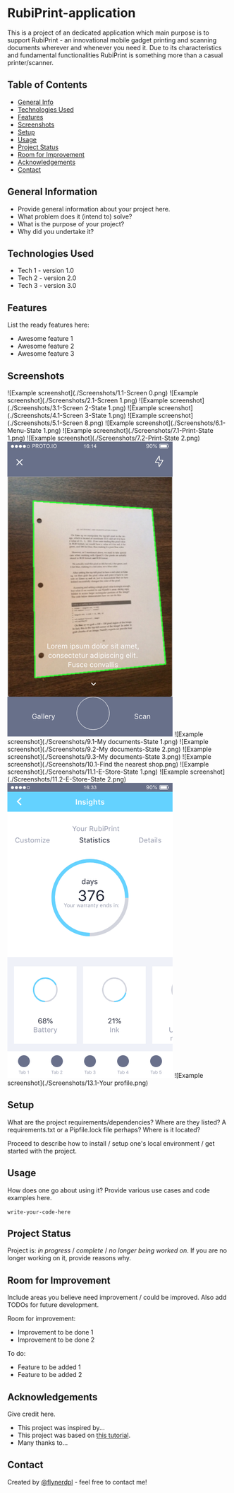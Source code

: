# RubiPrint-application
This is a project of an dedicated application which main purpose is to support RubiPrint - an innovational mobile gadget printing and scanning documents wherever and whenever you need it. Due to its characteristics and fundamental functionalities RubiPrint is something more than a casual printer/scanner. 

## Table of Contents
* [General Info](#general-information)
* [Technologies Used](#technologies-used)
* [Features](#features)
* [Screenshots](#screenshots)
* [Setup](#setup)
* [Usage](#usage)
* [Project Status](#project-status)
* [Room for Improvement](#room-for-improvement)
* [Acknowledgements](#acknowledgements)
* [Contact](#contact)
<!-- * [License](#license) -->


## General Information
- Provide general information about your project here.
- What problem does it (intend to) solve?
- What is the purpose of your project?
- Why did you undertake it?
<!-- You don't have to answer all the questions - just the ones relevant to your project. -->


## Technologies Used
- Tech 1 - version 1.0
- Tech 2 - version 2.0
- Tech 3 - version 3.0


## Features
List the ready features here:
- Awesome feature 1
- Awesome feature 2
- Awesome feature 3


## Screenshots
![Example screenshot](./Screenshots/1.1-Screen 0.png)
![Example screenshot](./Screenshots/2.1-Screen 1.png)
![Example screenshot](./Screenshots/3.1-Screen 2-State 1.png)
![Example screenshot](./Screenshots/4.1-Screen 3-State 1.png)
![Example screenshot](./Screenshots/5.1-Screen 8.png)
![Example screenshot](./Screenshots/6.1-Menu-State 1.png)
![Example screenshot](./Screenshots/7.1-Print-State 1.png)
![Example screenshot](./Screenshots/7.2-Print-State 2.png)
![Example screenshot](./Screenshots/8.1-Scan.png)
![Example screenshot](./Screenshots/9.1-My documents-State 1.png)
![Example screenshot](./Screenshots/9.2-My documents-State 2.png)
![Example screenshot](./Screenshots/9.3-My documents-State 3.png)
![Example screenshot](./Screenshots/10.1-Find the nearest shop.png)
![Example screenshot](./Screenshots/11.1-E-Store-State 1.png)
![Example screenshot](./Screenshots/11.2-E-Store-State 2.png)
![Example screenshot](./Screenshots/12.1-Status_Menu.png)
![Example screenshot](./Screenshots/13.1-Your profile.png)
<!-- If you have screenshots you'd like to share, include them here. -->


## Setup
What are the project requirements/dependencies? Where are they listed? A requirements.txt or a Pipfile.lock file perhaps? Where is it located?

Proceed to describe how to install / setup one's local environment / get started with the project.


## Usage
How does one go about using it?
Provide various use cases and code examples here.

`write-your-code-here`


## Project Status
Project is: _in progress_ / _complete_ / _no longer being worked on_. If you are no longer working on it, provide reasons why.


## Room for Improvement
Include areas you believe need improvement / could be improved. Also add TODOs for future development.

Room for improvement:
- Improvement to be done 1
- Improvement to be done 2

To do:
- Feature to be added 1
- Feature to be added 2


## Acknowledgements
Give credit here.
- This project was inspired by...
- This project was based on [this tutorial](https://www.example.com).
- Many thanks to...


## Contact
Created by [@flynerdpl](https://www.flynerd.pl/) - feel free to contact me!


<!-- Optional -->
<!-- ## License -->
<!-- This project is open source and available under the [... License](). -->

<!-- You don't have to include all sections - just the one's relevant to your project -->
